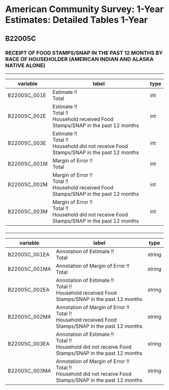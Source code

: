 # American Community Survey: 1-Year Estimates: Detailed Tables 1-Year

## B22005C

### RECEIPT OF FOOD STAMPS/SNAP IN THE PAST 12 MONTHS BY RACE OF HOUSEHOLDER (AMERICAN INDIAN AND ALASKA NATIVE ALONE)

___

| variable | label | type |
| ----- | ----- | ----- |
| B22005C_001E | Estimate !!<br>Total | int |
| B22005C_002E | Estimate !!<br>Total !!<br>Household received Food Stamps/SNAP in the past 12 months | int |
| B22005C_003E | Estimate !!<br>Total !!<br>Household did not receive Food Stamps/SNAP in the past 12 months | int |
| B22005C_001M | Margin of Error !!<br>Total | int |
| B22005C_002M | Margin of Error !!<br>Total !!<br>Household received Food Stamps/SNAP in the past 12 months | int |
| B22005C_003M | Margin of Error !!<br>Total !!<br>Household did not receive Food Stamps/SNAP in the past 12 months | int |
### 

___

| variable | label | type |
| ----- | ----- | ----- |
| B22005C_001EA | Annotation of Estimate !!<br>Total | string |
| B22005C_001MA | Annotation of Margin of Error !!<br>Total | string |
| B22005C_002EA | Annotation of Estimate !!<br>Total !!<br>Household received Food Stamps/SNAP in the past 12 months | string |
| B22005C_002MA | Annotation of Margin of Error !!<br>Total !!<br>Household received Food Stamps/SNAP in the past 12 months | string |
| B22005C_003EA | Annotation of Estimate !!<br>Total !!<br>Household did not receive Food Stamps/SNAP in the past 12 months | string |
| B22005C_003MA | Annotation of Margin of Error !!<br>Total !!<br>Household did not receive Food Stamps/SNAP in the past 12 months | string |

